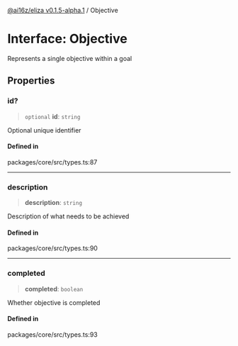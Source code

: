 [@ai16z/eliza v0.1.5-alpha.1](../index.md) / Objective

# Interface: Objective

Represents a single objective within a goal

## Properties

### id?

> `optional` **id**: `string`

Optional unique identifier

#### Defined in

packages/core/src/types.ts:87

***

### description

> **description**: `string`

Description of what needs to be achieved

#### Defined in

packages/core/src/types.ts:90

***

### completed

> **completed**: `boolean`

Whether objective is completed

#### Defined in

packages/core/src/types.ts:93

